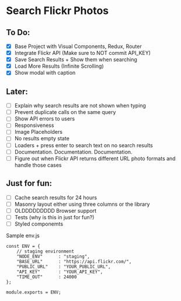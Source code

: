 # Search Flickr Photos

## To Do:

- [x] Base Project with Visual Components, Redux, Router
- [x] Integrate Flickr API (Make sure to NOT commit API_KEY)
- [x] Save Search Results + Show them when searching
- [x] Load More Results (Infinite Scrolling)
- [x] Show modal with caption

## Later:
- [ ] Explain why search results are not shown when typing
- [ ] Prevent duplicate calls on the same query
- [ ] Show API errors to users
- [ ] Responsiveness
- [ ] Image Placeholders 
- [ ] No results empty state
- [ ] Loaders + press enter to search text on no search results
- [ ] Documentation. Documentation. Documentation. 
- [ ] Figure out when Flickr API returns different URL photo formats and handle those cases

## Just for fun:
- [ ] Cache search results for 24 hours
- [ ] Masonry layout either using three columns or the library
- [ ] OLDDDDDDDDD Browser support
- [ ] Tests (why is this in just for fun?)
- [ ] Styled componemts

Sample env.js
```
const ENV = {
    // staging environment
    "NODE_ENV"      : "staging",
    "BASE_URL"      : "https://api.flickr.com/",
    "PUBLIC_URL"    : "YOUR_PUBLIC_URL",
    "API_KEY"       : "YOUR_API_KEY",
    "TIME_OUT"      : 24000
};

module.exports = ENV;
```

